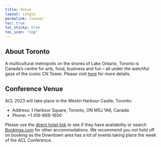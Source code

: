 ```yaml
---
title: Venue
layout: single
permalink: /venue/
toc: true
toc_sticky: true
toc_icon: "cog"
---
```


## About Toronto

A multicultural metropolis on the shores of Lake Ontario, Toronto is Canada’s centre for arts, food, business and fun – all under the watchful gaze of the iconic CN Tower.
Please visit [here](https://theculturetrip.com/north-america/canada/toronto/) for more details.


## Conference Venue

ACL 2023 will take place in the Westin Harbour Castle, Toronto:
<!-- (https://www.marriott.com/en-us/hotels/yyzwi-the-westin-harbour-castle-toronto/overview/) -->

* Address: 1 Harbour Square, Toronto, ON M5J 1A6, Canada
* Phone: +1 416-869-1600

Please use the [direct hotel link](https://www.marriott.com/en-us/hotels/yyzwi-the-westin-harbour-castle-toronto/overview/) to see if they have availability or search [Bookings.com](https://www.booking.com) for other accommodations. We recommend you not hold off on booking as the Downtown area has a lot of events taking place the week of the ACL Conference. 


<!-- 
Group Block Valid until June 21, 2023 or Sold Out.<br>
Secure Best Rate at the Host Hotel Now! [CLICK HERE](https://book.passkey.com/e/50488246)
{: .text-center .notice--info}

We are sorry to say the hotel is on the verge of a sell out and we are unable to add additional rooms to the ACL block. Currently rooms are available for the following nights and will sell out soon:

* Sunday, July 9
* Monday, July 10
* Tuesday, July 11
* Thursday, July 13
 -->
